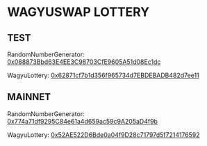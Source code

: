 # WAGYUSWAP LOTTERY

## TEST

RandomNumberGenerator: [0x088873Bbd63E4EE3C98703CfE9605A51d08Ec1dc](https://evmexplorer.testnet.velas.com/address/0x088873Bbd63E4EE3C98703CfE9605A51d08Ec1dc)

WagyuLottery: [0x62871cf7b1d356f965734d7EBDEBADB482d7ee11](https://evmexplorer.testnet.velas.com/address/0x62871cf7b1d356f965734d7EBDEBADB482d7ee11)

## MAINNET

RandomNumberGenerator: [0x774a71df9295C84e61a4d659ac59c9A205aD4f9b](https://evmexplorer.velas.com/address/0x774a71df9295C84e61a4d659ac59c9A205aD4f9b)

WagyuLottery: [0x52AE522D6Bde0a04f9D28c71797d5f7214176592](https://evmexplorer.velas.com/address/0x52AE522D6Bde0a04f9D28c71797d5f7214176592)
